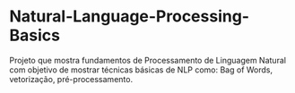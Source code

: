 # Natural-Language-Processing-Basics
Projeto que mostra fundamentos de Processamento de Linguagem Natural com objetivo de mostrar técnicas básicas de NLP como: Bag of Words, vetorização, pré-processamento.
